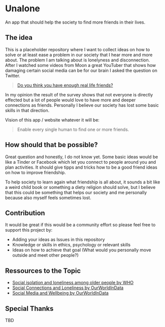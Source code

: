 # Unalone
An app that should help the society to find more friends in their lives.

## The idea
This is a placeholder repository where I want to collect ideas on how to solve or at least 
ease a problem in our society that I hear more and more about. The problem I am talking about is
lonelyness and disconnection. After I watched some videos from Moon a great YouTuber that 
shows how damaging certain social media can be for our brain I asked the question on Twitter.

> [Do you think you have enough real life friends?](https://twitter.com/flutter_exp/status/1539702796529926145)

In my opinion the result of the survey shows that not everyone is directly effected but a lot of people
would love to have more and deeper connections as friends. Personally I believe our society has lost some
basic skills in that direction. 

Vision of this app / website whatever it will be:
> Enable every single human to find one or more friends.

## How should that be possible?
Great question and honestly, I do not know yet. Some basic ideas would be like a Tinder or Facebook which let
you connect to people around you and plan activities. It should give tipps and tricks how to be a good friend
ideas on how to improve friendship. 

To help society to learn again what friendship is all about, it sounds a bit like a weird child book or something a diety
religion should solve, but I believe that this could be something that helps our society and me personally because also
myself feels sometimes lost.

## Contribution
It would be great if this would be a community effort so please feel free to support this project by:
- Adding your ideas as Issues in this repository
- Knowledge or skills in ethics, psychology or relevant skills
- Ideas on how to achieve that goal (What would you personally move outside and meet other people?)

## Ressources to the Topic
- [Social isolation and loneliness among older people by WHO](https://www.who.int/publications/i/item/9789240030749)
- [Social Connections and Loneliness by OurWorldInData](https://ourworldindata.org/social-connections-and-loneliness)
- [Social Media and Wellbeing by OurWorldInData](https://ourworldindata.org/social-media-wellbeing)

## Special Thanks
TBD